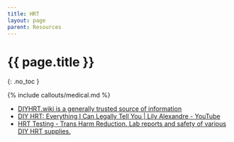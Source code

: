 ```yaml
---
title: HRT
layout: page
parent: Resources
---
```

# {{ page.title }}
{: .no_toc }

{% include callouts/medical.md %}

<!-- <details open markdown="block">
  <summary>
    Table of contents
  </summary>
  {: .text-delta }
1. TOC
{:toc}
</details>

# DIY -->

* [DIYHRT.wiki is a generally trusted source of information](https://diyhrt.wiki/)
* [DIY HRT: Everything I Can Legally Tell You \| Lily Alexandre - YouTube](https://www.youtube.com/watch?v=o2Ggwe2j0Gc)
* [HRT Testing - Trans Harm Reduction. Lab reports and safety of various DIY HRT supplies.](https://transharmreduction.org/hrt-testing)